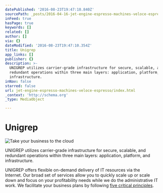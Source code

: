 ```yaml
---
datePublished: '2016-08-23T19:47:10.840Z'
sourcePath: _posts/2016-04-16-jet-engine-espresso-machines-veloce-espresso.md
inFeed: true
hasPage: true
keywords: []
related: []
author: []
via: {}
dateModified: '2016-08-23T19:47:10.354Z'
title: Unigrep
app_links: []
publisher: {}
description: >-
  UNIGREP utilizes carrier-grade infrastructure for secure, scalable, and
  redundant operations within three main layers: application, platform, and
  infrastructure.
inNav: false
starred: false
url: jet-engine-espresso-machines-veloce-espresso/index.html
_context: 'http://schema.org'
_type: MediaObject

---
```

# Unigrep
![Take your business to the cloud](https://the-grid-user-content.s3-us-west-2.amazonaws.com/2607523a-8012-4f68-81f5-f0e36a85898f.jpg)

UNIGREP utilizes carrier-grade infrastructure for secure, scalable, and redundant operations within three main layers: application, platform, and infrastructure.

UNIGREP offers flexible on-demand delivery of IT resources via the Internet. Our broad set of services allow you to quickly scale up or scale down and focus on your profitability needs while we do the administrative IT work. We facilitate your business plans by following [five critical principles][0].

[0]: http://www.unigrep.com/about.html#principles